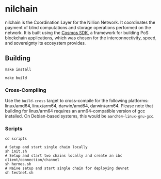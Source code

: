 # nilchain

nilchain is the Coordination Layer for the Nillion Network. It coordinates the payment of blind
computations and storage operations performed on the network. It is built using the [Cosmos
SDK](https://github.com/cosmos/cosmos-sdk), a framework for building PoS blockchain applications,
which was chosen for the interconnectivity, speed, and sovereignty its ecosystem provides.

## Building

```
make install
```

```
make build
```

### Cross-Compiling

Use the `build-cross` target to cross-compile for the following platforms: linux/amd64, linux/arm64,
darwin/amd64, darwin/arm64. Please note that building for linux/arm64 requires an arm64-compatible
version of gcc installed. On Debian-based systems, this would be `aarch64-linux-gnu-gcc`.

### Scripts

```
cd scripts
```

```
# Setup and start single chain locally
sh init.sh
# Setup and start two chains locally and create an ibc client/connection/channel 
sh hermes.sh
# Naive setup and start single chain for deploying devnet
sh testnet.sh
```
